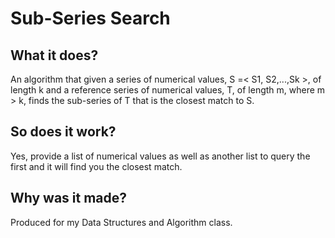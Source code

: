 # Sub-Series Search

## What it does?
An algorithm that given a series of numerical values, S =< S1, S2,...,Sk >, of length k and a reference series of numerical values, T, of length m, where m > k, finds the sub-series of T that is the closest match to S.

## So does it work?
Yes, provide a list of numerical values as well as another list to query the first and it will find you the closest match.

## Why was it made?
Produced for my Data Structures and Algorithm class.
